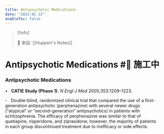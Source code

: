 ```yaml
---
title: Antipsychotic Medications
date: "2023-01-22"
enableToc: false
---
```


> [!info]
>
> 🌱 來自: [[Huppert's Notes]]

# Antipsychotic Medications #🚧 施工中

### Antipsychotic Medications

•   **CATIE Study (Phase 1).** *N Engl J Med* 2005;353:1209–1223.

-   Double-blind, randomized clinical trial that compared the use of a first-generation antipsychotic (perphenazine) with several newer drugs (“atypical” or “second-generation” antipsychotics) in patients with schitzophrenia. The efficacy of perphenazine was similar to that of quetiapine, risperidone, and ziprasidone; however, the majority of patients in each group discontinued treatment due to inefficacy or side effects.

